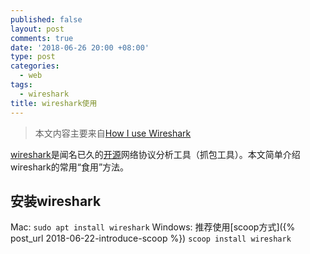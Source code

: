 ```yaml
---
published: false
layout: post
comments: true
date: '2018-06-26 20:00 +08:00'
type: post
categories:
  - web
tags:
  - wireshark
title: wireshark使用
---
```

> 本文内容主要来自[How I use Wireshark](https://jvns.ca/blog/2018/06/19/what-i-use-wireshark-for/?utm_medium=email&utm_term=fav)

[wireshark](https://www.wireshark.org/)是闻名已久的[开源](https://code.wireshark.org/review/gitweb?p=wireshark.git;a=summary)网络协议分析工具（抓包工具）。本文简单介绍wireshark的常用“食用”方法。

## 安装wireshark
Mac: `sudo apt install wireshark`
Windows: 推荐使用[scoop方式]({% post_url 2018-06-22-introduce-scoop %})
`scoop install wireshark`






